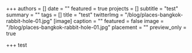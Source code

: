+++
authors = []
date = ""
featured = true
projects = []
subtitle = "test"
summary = ""
tags = []
title = "test"
twitterImg = "/blog/places-bangkok-rabbit-hole-01.jpg"
[image]
caption = ""
featured = false
image = "/blog/places-bangkok-rabbit-hole-01.jpg"
placement = ""
preview_only = true

+++
test